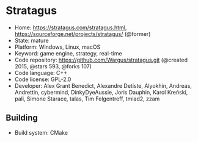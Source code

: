 # Stratagus

- Home: https://stratagus.com/stratagus.html, https://sourceforge.net/projects/stratagus/ (@former)
- State: mature
- Platform: Windows, Linux, macOS
- Keyword: game engine, strategy, real-time
- Code repository: https://github.com/Wargus/stratagus.git (@created 2015, @stars 593, @forks 107)
- Code language: C++
- Code license: GPL-2.0
- Developer: Alex Grant Benedict, Alexandre Detiste, Alyokhin, Andreas, Andrettin, cybermind, DinkyDyeAussie, Joris Dauphin, Karol Kreński, pali, Simone Starace, talas, Tim Felgentreff, tmiad2, zzam

## Building

- Build system: CMake
